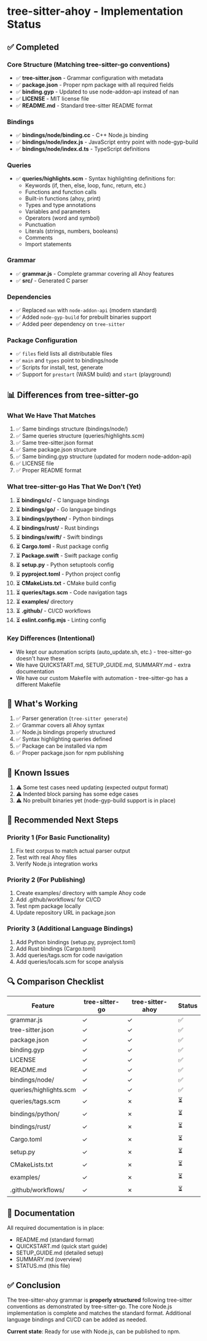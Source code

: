# tree-sitter-ahoy - Implementation Status

## ✅ Completed

### Core Structure (Matching tree-sitter-go conventions)
- ✅ **tree-sitter.json** - Grammar configuration with metadata
- ✅ **package.json** - Proper npm package with all required fields
- ✅ **binding.gyp** - Updated to use node-addon-api instead of nan
- ✅ **LICENSE** - MIT license file
- ✅ **README.md** - Standard tree-sitter README format

### Bindings
- ✅ **bindings/node/binding.cc** - C++ Node.js binding
- ✅ **bindings/node/index.js** - JavaScript entry point with node-gyp-build
- ✅ **bindings/node/index.d.ts** - TypeScript definitions

### Queries
- ✅ **queries/highlights.scm** - Syntax highlighting definitions for:
  - Keywords (if, then, else, loop, func, return, etc.)
  - Functions and function calls
  - Built-in functions (ahoy, print)
  - Types and type annotations
  - Variables and parameters
  - Operators (word and symbol)
  - Punctuation
  - Literals (strings, numbers, booleans)
  - Comments
  - Import statements

### Grammar
- ✅ **grammar.js** - Complete grammar covering all Ahoy features
- ✅ **src/** - Generated C parser

### Dependencies
- ✅ Replaced `nan` with `node-addon-api` (modern standard)
- ✅ Added `node-gyp-build` for prebuilt binaries support
- ✅ Added peer dependency on `tree-sitter`

### Package Configuration
- ✅ `files` field lists all distributable files
- ✅ `main` and `types` point to bindings/node
- ✅ Scripts for install, test, generate
- ✅ Support for `prestart` (WASM build) and `start` (playground)

## 📊 Differences from tree-sitter-go

### What We Have That Matches
1. ✅ Same bindings structure (bindings/node/)
2. ✅ Same queries structure (queries/highlights.scm)
3. ✅ Same tree-sitter.json format
4. ✅ Same package.json structure
5. ✅ Same binding.gyp structure (updated for modern node-addon-api)
6. ✅ LICENSE file
7. ✅ Proper README format

### What tree-sitter-go Has That We Don't (Yet)
1. ⏳ **bindings/c/** - C language bindings
2. ⏳ **bindings/go/** - Go language bindings
3. ⏳ **bindings/python/** - Python bindings
4. ⏳ **bindings/rust/** - Rust bindings
5. ⏳ **bindings/swift/** - Swift bindings
6. ⏳ **Cargo.toml** - Rust package config
7. ⏳ **Package.swift** - Swift package config
8. ⏳ **setup.py** - Python setuptools config
9. ⏳ **pyproject.toml** - Python project config
10. ⏳ **CMakeLists.txt** - CMake build config
11. ⏳ **queries/tags.scm** - Code navigation tags
12. ⏳ **examples/** directory
13. ⏳ **.github/** - CI/CD workflows
14. ⏳ **eslint.config.mjs** - Linting config

### Key Differences (Intentional)
- We kept our automation scripts (auto_update.sh, etc.) - tree-sitter-go doesn't have these
- We have QUICKSTART.md, SETUP_GUIDE.md, SUMMARY.md - extra documentation
- We have our custom Makefile with automation - tree-sitter-go has a different Makefile

## 🎯 What's Working

1. ✅ Parser generation (`tree-sitter generate`)
2. ✅ Grammar covers all Ahoy syntax
3. ✅ Node.js bindings properly structured
4. ✅ Syntax highlighting queries defined
5. ✅ Package can be installed via npm
6. ✅ Proper package.json for npm publishing

## 🐛 Known Issues

1. ⚠️ Some test cases need updating (expected output format)
2. ⚠️ Indented block parsing has some edge cases
3. ⚠️ No prebuilt binaries yet (node-gyp-build support is in place)

## 📝 Recommended Next Steps

### Priority 1 (For Basic Functionality)
1. Fix test corpus to match actual parser output
2. Test with real Ahoy files
3. Verify Node.js integration works

### Priority 2 (For Publishing)
1. Create examples/ directory with sample Ahoy code
2. Add .github/workflows/ for CI/CD
3. Test npm package locally
4. Update repository URL in package.json

### Priority 3 (Additional Language Bindings)
1. Add Python bindings (setup.py, pyproject.toml)
2. Add Rust bindings (Cargo.toml)
3. Add queries/tags.scm for code navigation
4. Add queries/locals.scm for scope analysis

## 🔍 Comparison Checklist

| Feature | tree-sitter-go | tree-sitter-ahoy | Status |
|---------|---------------|------------------|--------|
| grammar.js | ✓ | ✓ | ✅ |
| tree-sitter.json | ✓ | ✓ | ✅ |
| package.json | ✓ | ✓ | ✅ |
| binding.gyp | ✓ | ✓ | ✅ |
| LICENSE | ✓ | ✓ | ✅ |
| README.md | ✓ | ✓ | ✅ |
| bindings/node/ | ✓ | ✓ | ✅ |
| queries/highlights.scm | ✓ | ✓ | ✅ |
| queries/tags.scm | ✓ | ✗ | ⏳ |
| bindings/python/ | ✓ | ✗ | ⏳ |
| bindings/rust/ | ✓ | ✗ | ⏳ |
| Cargo.toml | ✓ | ✗ | ⏳ |
| setup.py | ✓ | ✗ | ⏳ |
| CMakeLists.txt | ✓ | ✗ | ⏳ |
| examples/ | ✓ | ✗ | ⏳ |
| .github/workflows/ | ✓ | ✗ | ⏳ |

## 📖 Documentation

All required documentation is in place:
- README.md (standard format)
- QUICKSTART.md (quick start guide)
- SETUP_GUIDE.md (detailed setup)
- SUMMARY.md (overview)
- STATUS.md (this file)

## ✅ Conclusion

The tree-sitter-ahoy grammar is **properly structured** following tree-sitter conventions as demonstrated by tree-sitter-go. The core Node.js implementation is complete and matches the standard format. Additional language bindings and CI/CD can be added as needed.

**Current state**: Ready for use with Node.js, can be published to npm.
